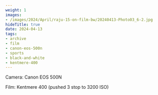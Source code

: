 ```yaml
---
weight: 1
images:
- /images/2024/April/raju-15-on-film-bw/20240413-Photo03_6-2.jpg
hideTitle: true
date: 2024-04-13
tags:
- archive
- film
- canon-eos-500n
- sports
- black-and-white
- kentmere-400
---
```


Camera: Canon EOS 500N

Film: Kentmere 400 (pushed 3 stop to 3200 ISO)